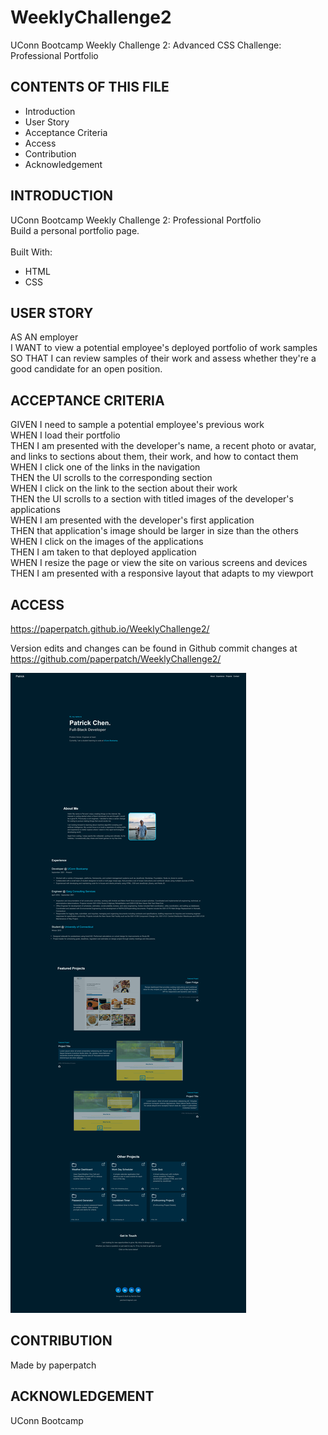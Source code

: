 # WeeklyChallenge2
UConn Bootcamp Weekly Challenge 2: Advanced CSS Challenge: Professional Portfolio

## CONTENTS OF THIS FILE

* Introduction
* User Story
* Acceptance Criteria
* Access
* Contribution
* Acknowledgement


## INTRODUCTION

UConn Bootcamp Weekly Challenge 2: Professional Portfolio <br />
Build a personal portfolio page.<br />
<br/>
Built With:
- HTML
- CSS

## USER STORY
AS AN employer <br/>
I WANT to view a potential employee's deployed portfolio of work samples <br/>
SO THAT I can review samples of their work and assess whether they're a good   candidate for an open position.

## ACCEPTANCE CRITERIA

GIVEN I need to sample a potential employee's previous work <br/>
WHEN I load their portfolio <br/>
THEN I am presented with the developer's name, a recent photo or avatar, and links to sections about them, their work, and how to contact them <br/>
WHEN I click one of the links in the navigation <br/>
THEN the UI scrolls to the corresponding section <br/>
WHEN I click on the link to the section about their work <br/>
THEN the UI scrolls to a section with titled images of the developer's applications <br/>
WHEN I am presented with the developer's first application <br/>
THEN that application's image should be larger in size than the others <br/>
WHEN I click on the images of the applications <br/>
THEN I am taken to that deployed application <br/>
WHEN I resize the page or view the site on various screens and devices <br/>
THEN I am presented with a responsive layout that adapts to my viewport

## ACCESS
https://paperpatch.github.io/WeeklyChallenge2/

Version edits and changes can be found in Github commit changes at https://github.com/paperpatch/WeeklyChallenge2/

![Alt text](./assets/images/portfolio-screenshot.png "portfolio page screenshot") 

## CONTRIBUTION
Made by paperpatch

## ACKNOWLEDGEMENT
UConn Bootcamp